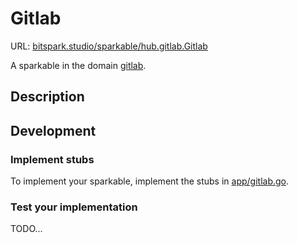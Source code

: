 # Gitlab

URL: [bitspark.studio/sparkable/hub.gitlab.Gitlab](https://bitspark.studio/sparkable/hub.gitlab.Gitlab)

A sparkable in the domain [gitlab](https://bitspark.studio/domain/hub.gitlab).

## Description



## Development

### Implement stubs

To implement your sparkable, implement the stubs in [app/gitlab.go](app/gitlab.go).

### Test your implementation

TODO...
